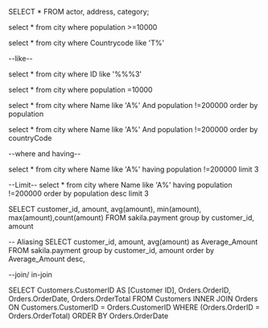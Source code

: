SELECT *
FROM actor, address, category;

select *
from city
where population >=10000

select *
from city
where Countrycode like 'T%' 

--like--

select *
from city
where ID like '%%%3'

select *
from city
where population =10000


select *
from city
where Name like 'A%' And population !=200000 order by population


select *
from city
where Name like 'A%' And population !=200000 order by countryCode

--where and having--

select *
from city
where Name like 'A%' 
having population !=200000 
limit 3


--Limit--
select *
from city
where Name like 'A%' 
having population !=200000
order by population desc 
limit 3



SELECT customer_id, amount, avg(amount), min(amount), max(amount),count(amount)
 FROM sakila.payment
group by customer_id, amount


--  Aliasing
SELECT customer_id, amount, avg(amount) as Average_Amount
 FROM sakila.payment
group by customer_id, amount
order by Average_Amount desc,


--join/ in-join

SELECT        Customers.CustomerID AS [Customer ID], Orders.OrderID, Orders.OrderDate, Orders.OrderTotal
FROM            Customers INNER JOIN
                         Orders ON Customers.CustomerID = Orders.CustomerID
WHERE        (Orders.OrderID = Orders.OrderTotal)
ORDER BY Orders.OrderDate
